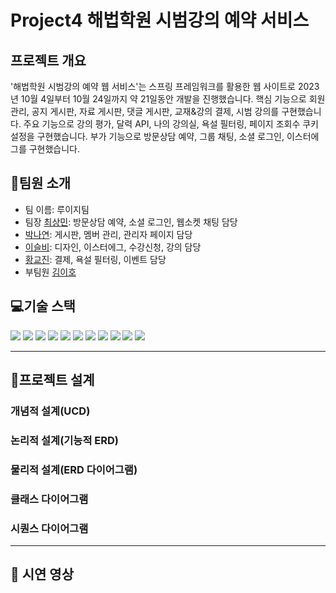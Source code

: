 # Project4 해법학원 시범강의 예약 서비스

## 프로젝트 개요
'해법학원 시범강의 예약 웹 서비스'는 스프링 프레임워크를 활용한 웹 사이트로 2023년 10월 4일부터 10월 24일까지 약 21일동안 개발을 진행했습니다. 핵심 기능으로 회원 관리, 공지 게시판, 자료 게시판, 댓글 게시판, 교재&강의 결제, 시범 강의를 구현했습니다. 주요 기능으로 강의 평가, 달력 API, 나의 강의실, 욕설 필터링, 페이지 조회수 쿠키 설정을 구현했습니다. 부가 기능으로 방문상담 예약, 그룹 채팅, 소셜 로그인, 이스터에그를 구현했습니다. 

## 👋팀원 소개
- 팀 이름: 루이지팀
- 팀장 [최상민](https://github.com/sangmin0816): 방문상담 예약, 소셜 로그인, 웹소켓 채팅 담당
- [박나연](https://github.com/soumunda8): 게시판, 멤버 관리, 관리자 페이지 담당
- [이슬비](https://github.com/doobee2): 디자인, 이스터에그, 수강신청, 강의 담당
- [황교진](https://github.com/sendjin5): 결제, 욕설 필터링, 이벤트 담당
- 부팀원 [김이호](https://github.com/leeho7029)

## 💻기술 스택
<img src="https://img.shields.io/badge/html5-E34F26?style=for-the-badge&logo=html5&logoColor=white"> 
<img src="https://img.shields.io/badge/css-1572B6?style=for-the-badge&logo=css3&logoColor=white"> 
<img src="https://img.shields.io/badge/javascript-F7DF1E?style=for-the-badge&logo=javascript&logoColor=black"> 
<img src="https://img.shields.io/badge/mariaDB-003545?style=for-the-badge&logo=mariaDB&logoColor=white"> 
<img src="https://img.shields.io/badge/Java-ED8B00?style=for-the-badge&logo=openjdk&logoColor=white"> 
<img src="https://img.shields.io/badge/apache tomcat-F8DC75?style=for-the-badge&logo=apachetomcat&logoColor=black"> 
<img src="https://img.shields.io/badge/git-F05032?style=for-the-badge&logo=git&logoColor=white"> 
<img src="https://img.shields.io/badge/github-181717?style=for-the-badge&logo=github&logoColor=white"> 
<img src="https://img.shields.io/badge/jquery-0769AD?style=for-the-badge&logo=jquery&logoColor=white"> 
<img src="https://img.shields.io/badge/spring-0769AD?style=for-the-badge&logo=jquery&logoColor=white"> 
<img src="https://img.shields.io/badge/Spring-6DB33F?style=for-the-badge&logo=spring&logoColor=white">


---
## 📝프로젝트 설계


### 개념적 설계(UCD)

### 논리적 설계(기능적 ERD)


### 물리적 설계(ERD 다이어그램)


### 클래스 다이어그램



### 시퀀스 다이어그램




---

[//]: # (## 🔧기능 구현)


## 🎥 시연 영상

